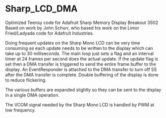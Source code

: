 # Sharp_LCD_DMA
Optimized Teensy code for Adafruit Sharp Memory Display Breakout 3502
Based on work by John Schurr, who based his work on the Limor Fried/Ladyada code for Adafruit Industries.

Doing frequent updates on the Sharp Mono LCD can be very time consuming as each update needs to be written to the display which can take up to 30 milliseconds. The main loop just sets a flag and an interval timer at 24 frames per second does the actual update. If the update flag is set then a DMA transfer is triggered to send the entire frame buffer to the display. An EventResponder is attached to the DMA transfer to turn off SS after the DMA transfer is complete. Double buffering of the display is done to reduce flickering.

The various buffers are expanded slightly so they can be sent to the display in a single DMA operation.

The VCOM signal needed by the Sharp Mono LCD is handled by PWM at low frequency.

